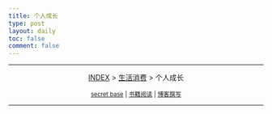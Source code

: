 ```yaml
---
title: 个人成长
type: post
layout: daily
toc: false
comment: false
---
```

---
<span><center>[INDEX](/gknows/index) > [生活消费](/gknows/生活消费) > 个人成长</center></span>

<small><center>[secret base](/gknows/secret-base) | [书籍阅读](/gknows/书籍阅读) | [博客撰写](/gknows/博客撰写)</center></small>

---
